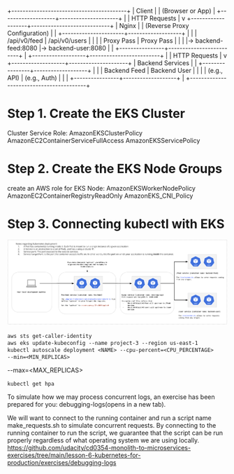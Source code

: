 +-----------------------------------------+
|                 Client                  |
|            (Browser or App)            |
+-------------------+---------------------+
                    |
                    | HTTP Requests
                    |
                    v
+-------------------+----------------------------+
|                   Nginx                        |
|               (Reverse Proxy Configuration)    |
|  +----------------------+-------------------+  |
|  |  /api/v0/feed        |   /api/v0/users   |  |
|  |   Proxy Pass         |   Proxy Pass      |  |
|  |-> backend-feed:8080  |-> backend-user:8080  |
|  +----------------+-------------------------+  |
+-------------------+-------------------------+
                    |
                    | HTTP Requests
                    |
                    v
+-------------------+---------------------+
|          Backend Services               |
|  +----------------+-------------------+  |
|  | Backend Feed   |  Backend User    |  |
|  |   (e.g., API)  |   (e.g., Auth)   |  |
|  +----------------+-------------------+  |
+-----------------------------------------+



# Step 1. Create the EKS Cluster
Cluster Service Role:
AmazonEKSClusterPolicy
AmazonEC2ContainerServiceFullAccess
AmazonEKSServicePolicy

# Step 2. Create the EKS Node Groups
create an AWS role for EKS Node:
AmazonEKSWorkerNodePolicy
AmazonEC2ContainerRegistryReadOnly
AmazonEKS_CNI_Policy
# Step 3. Connecting kubectl with EKS
![alt text](image.png)



    aws sts get-caller-identity
    aws eks update-kubeconfig --name project-3 --region us-east-1
    kubectl autoscale deployment <NAME> --cpu-percent=<CPU_PERCENTAGE>                --min=<MIN_REPLICAS>
--max=<MAX_REPLICAS>
    
    kubectl get hpa


To simulate how we may process concurrent logs, an exercise has been prepared for you: debugging-logs(opens in a new tab).

We will want to connect to the running container and run a script name make_requests.sh to simulate concurrent requests. By connecting to the running container to run the script, we guarantee that the script can be run properly regardless of what operating system we are using locally.
https://github.com/udacity/cd0354-monolith-to-microservices-exercises/tree/main/lesson-6-kubernetes-for-production/exercises/debugging-logs


